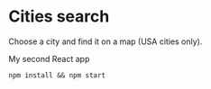 # Cities search
Choose a city and find it on a map (USA cities only).


My second React app

`npm install && npm start`
